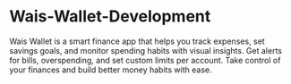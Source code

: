 # Wais-Wallet-Development
Wais Wallet is a smart finance app that helps you track expenses, set savings goals, and monitor spending habits with visual insights. Get alerts for bills, overspending, and set custom limits per account. Take control of your finances and build better money habits with ease.
